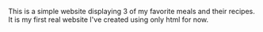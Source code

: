 This is a simple website displaying 3 of my favorite meals and their recipes. 
It is my first real website I've created using only html for now.